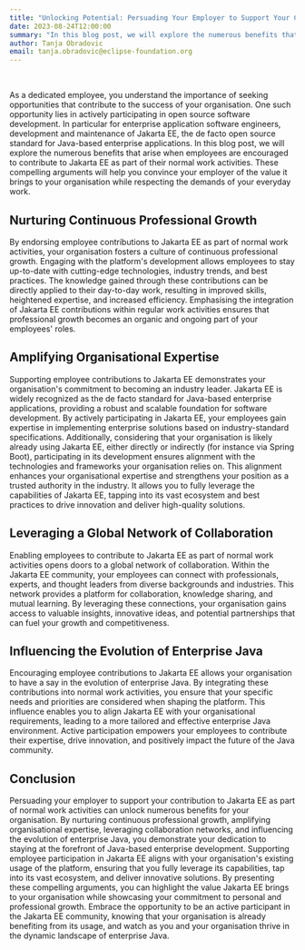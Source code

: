 ```yaml
---
title: "Unlocking Potential: Persuading Your Employer to Support Your Contribution to Jakarta EE"
date: 2023-08-24T12:00:00
summary: "In this blog post, we will explore the numerous benefits that arise when employees are encouraged to contribute to Jakarta EE as part of their normal work activities. These compelling arguments will help you convince your employer of the value it brings to your organisation while respecting the demands of your everyday work."
author: Tanja Obradovic
email: tanja.obradovic@eclipse-foundation.org
---
```


&nbsp;

As a dedicated employee, you understand the importance of seeking opportunities that contribute to the success of your organisation. One such opportunity lies in actively participating in open source software development.  In particular for enterprise application software engineers, development and maintenance of Jakarta EE, the de facto open source standard for Java-based enterprise applications. In this blog post, we will explore the numerous benefits that arise when employees are encouraged to contribute to Jakarta EE as part of their normal work activities. These compelling arguments will help you convince your employer of the value it brings to your organisation while respecting the demands of your everyday work.

## Nurturing Continuous Professional Growth

By endorsing employee contributions to Jakarta EE as part of normal work activities, your organisation fosters a culture of continuous professional growth. Engaging with the platform's development allows employees to stay up-to-date with cutting-edge technologies, industry trends, and best practices. The knowledge gained through these contributions can be directly applied to their day-to-day work, resulting in improved skills, heightened expertise, and increased efficiency. Emphasising the integration of Jakarta EE contributions within regular work activities ensures that professional growth becomes an organic and ongoing part of your employees' roles.

## Amplifying Organisational Expertise

Supporting employee contributions to Jakarta EE demonstrates your organisation's commitment to becoming an industry leader. Jakarta EE is widely recognized as the de facto standard for Java-based enterprise applications, providing a robust and scalable foundation for software development. By actively participating in Jakarta EE, your employees gain expertise in implementing enterprise solutions based on industry-standard specifications. Additionally, considering that your organisation is likely already using Jakarta EE, either directly or indirectly (for instance via Spring Boot), participating in its development ensures alignment with the technologies and frameworks your organisation relies on. This alignment enhances your organisational expertise and strengthens your position as a trusted authority in the industry. It allows you to fully leverage the capabilities of Jakarta EE, tapping into its vast ecosystem and best practices to drive innovation and deliver high-quality solutions.

## Leveraging a Global Network of Collaboration

Enabling employees to contribute to Jakarta EE as part of normal work activities opens doors to a global network of collaboration. Within the Jakarta EE community, your employees can connect with professionals, experts, and thought leaders from diverse backgrounds and industries. This network provides a platform for collaboration, knowledge sharing, and mutual learning. By leveraging these connections, your organisation gains access to valuable insights, innovative ideas, and potential partnerships that can fuel your growth and competitiveness.

## Influencing the Evolution of Enterprise Java

Encouraging employee contributions to Jakarta EE allows your organisation to have a say in the evolution of enterprise Java. By integrating these contributions into normal work activities, you ensure that your specific needs and priorities are considered when shaping the platform. This influence enables you to align Jakarta EE with your organisational requirements, leading to a more tailored and effective enterprise Java environment. Active participation empowers your employees to contribute their expertise, drive innovation, and positively impact the future of the Java community.

## Conclusion

Persuading your employer to support your contribution to Jakarta EE as part of normal work activities can unlock numerous benefits for your organisation. By nurturing continuous professional growth, amplifying organisational expertise, leveraging collaboration networks, and influencing the evolution of enterprise Java, you demonstrate your dedication to staying at the forefront of Java-based enterprise development. Supporting employee participation in Jakarta EE aligns with your organisation's existing usage of the platform, ensuring that you fully leverage its capabilities, tap into its vast ecosystem, and deliver innovative solutions. By presenting these compelling arguments, you can highlight the value Jakarta EE brings to your organisation while showcasing your commitment to personal and professional growth. Embrace the opportunity to be an active participant in the Jakarta EE community, knowing that your organisation is already benefiting from its usage, and watch as you and your organisation thrive in the dynamic landscape of enterprise Java.
